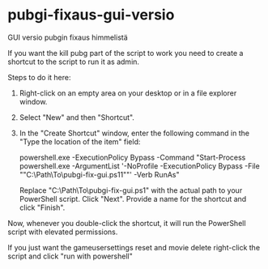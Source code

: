 # pubgi-fixaus-gui-versio
GUI versio pubgin fixaus himmelistä

If you want the kill pubg part of the script to work you need to create a shortcut to the script to run it as admin.

Steps to do it here:

1. Right-click on an empty area on your desktop or in a file explorer window.
2. Select "New" and then "Shortcut".
3. In the "Create Shortcut" window, enter the following command in the "Type the location of the item" field:

    powershell.exe -ExecutionPolicy Bypass -Command "Start-Process powershell.exe -ArgumentList '-NoProfile -ExecutionPolicy Bypass -File ""C:\Path\To\pubgi-fix-gui.ps11""' -Verb RunAs"

    Replace "C:\Path\To\pubgi-fix-gui.ps1" with the actual path to your PowerShell script.
    Click "Next".
    Provide a name for the shortcut and click "Finish".

Now, whenever you double-click the shortcut, it will run the PowerShell script with elevated permissions.

If you just want the gameusersettings reset and movie delete right-click the script and click "run with powershell"
